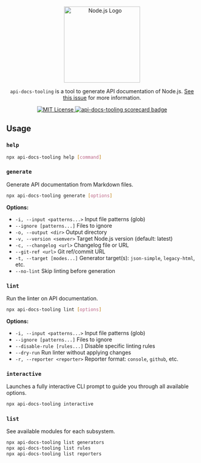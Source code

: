 <p align="center">
  <br />
  <a href="https://nodejs.org">
    <picture>
      <source media="(prefers-color-scheme: dark)" srcset="https://nodejs.org/static/logos/nodejsLight.svg">
      <img src="https://nodejs.org/static/logos/nodejsDark.svg" width="200px" alt="Node.js Logo">
    </picture>
  </a>
</p>

<p align="center">
  <code>api-docs-tooling</code> is a tool to generate API documentation of Node.js. <a href="https://github.com/nodejs/node/issues/52343">See this issue</a> for more information.
</p>

<p align="center">
  <a title="MIT License" href="LICENSE">
    <img src="https://img.shields.io/badge/license-MIT-blue" alt="MIT License" />
  </a>
   <a title="scorecard" href="https://securityscorecards.dev/viewer/?uri=github.com/nodejs/api-docs-tooling">
    <img src="https://api.securityscorecards.dev/projects/github.com/nodejs/api-docs-tooling/badge" alt="api-docs-tooling scorecard badge" />
  </a>
</p>

## Usage

### `help`

```sh
npx api-docs-tooling help [command]
```

### `generate`

Generate API documentation from Markdown files.

```sh
npx api-docs-tooling generate [options]
```

**Options:**

- `-i, --input <patterns...>` Input file patterns (glob)
- `--ignore [patterns...]` Files to ignore
- `-o, --output <dir>` Output directory
- `-v, --version <semver>` Target Node.js version (default: latest)
- `-c, --changelog <url>` Changelog file or URL
- `--git-ref <url>` Git ref/commit URL
- `-t, --target [modes...]` Generator target(s): `json-simple`, `legacy-html`, etc.
- `--no-lint` Skip linting before generation

### `lint`

Run the linter on API documentation.

```sh
npx api-docs-tooling lint [options]
```

**Options:**

- `-i, --input <patterns...>` Input file patterns (glob)
- `--ignore [patterns...]` Files to ignore
- `--disable-rule [rules...]` Disable specific linting rules
- `--dry-run` Run linter without applying changes
- `-r, --reporter <reporter>` Reporter format: `console`, `github`, etc.

### `interactive`

Launches a fully interactive CLI prompt to guide you through all available options.

```sh
npx api-docs-tooling interactive
```

### `list`

See available modules for each subsystem.

```sh
npx api-docs-tooling list generators
npx api-docs-tooling list rules
npx api-docs-tooling list reporters
```
